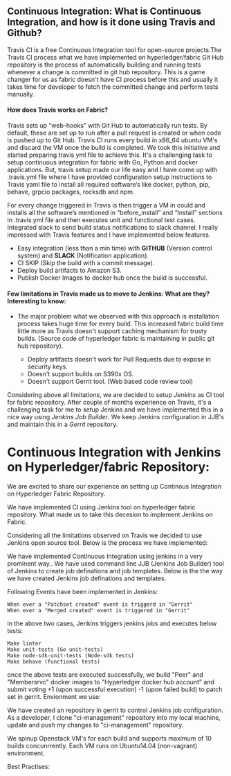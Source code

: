 ## Continuous Integration: What is Continuous Integration, and how is it done using Travis and Github?

Travis CI is a free Continuous Integration tool for open-source projects.The Travis CI process what we have implemented on hyperledger/fabric Git Hub repository is the process of automatically building and running tests whenever a change is committed in git hub repository. This is a game changer for us as fabric doesn't have CI process before this and usually it takes time for developer to fetch the committed change and perform tests manually. 

#### How does Travis works on Fabric?

Travis sets up “web-hooks” with Git Hub to automatically run tests. By default, these are set up to run after a pull request is created or when code is pushed up to Git Hub. Travis CI runs every build in x86_64 ubuntu VM's and discard the VM once the build is completed.  We took this initiative and started preparing travis yml file to achieve this. It's a challenging task to setup continuous integration for fabric with Go, Python and docker applications. But, travis setup made our life easy and I have come up with .travis.yml file where I have provided configuration setup instructions to Travis yaml file to install all required software’s like docker, python, pip, behave, grpcio packages, rocksdb and npm.

For every change triggered in Travis is then trigger a VM in could and installs all the software’s mentioned in “before_install” and “Install” sections in .travis.yml file and then executes unit and functional test cases. Integrated slack to send build status notifications to slack channel. I really impressed with Travis features and I have implemented below features. 
- Easy integration (less than a min time) with **GITHUB** (Version control system) and **SLACK** (Notification application).
- CI SKIP (Skip the build with a commit message).
- Deploy build artifacts to Amazon S3.
- Publish Docker Images to docker hub once the build is successful.

#### Few limitations in Travis made us to move to Jenkins: What are they? Interesting to know:

- The major problem what we observed with this approach is installation process takes huge time for every build. This increased fabric build time little more as Travis doesn't support caching mechanism for trusty builds. (Source code of hyperledger fabric is maintaining in public git hub repository).

   - Deploy artifacts doesn't work for Pull Requests due to expose in security keys.
   - Doesn't support builds on S390x OS.
   - Doesn't support Gerrit tool. (Web based code review tool)

Considering above all limitations, we are decided to setup *Jenkins* as CI tool for fabric repository. After  couple of months experience on Travis, it's a challenging task for me to setup Jenkins and we have implemented this in a nice way using *Jenkins Job Builder*. We keep Jenkins configuration in JJB's and maintain this in a *Gerrit* repository.

# Continuous Integration with Jenkins on Hyperledger/fabric Repository:

We are excited to share our experience on setting up Continous Integration on Hyperledger Fabric Repository.

We have implemented CI using Jenkins tool on hyperledger fabric repository. What made us to take this decesion to implement Jenkins on Fabric.

Considering all the limitations observed on Travis we decided to use Jenkins open source tool. Below is the process we have implemented:

We have implemented Continuous Integration using jenkins in a very prominent way.. We have used command line JJB (Jenkins Job Builder) tool of Jenkins to create job definations and job templates. Below is the the way we have created Jenkins job definations and templates.

Following Events have been implemented in Jenkins:

    When ever a "Patchset created" event is triggerd in "Gerrit"
    When ever a "Merged created" event is triggered in "Gerrit"

in the above two cases, Jenkins triggers jenkins jobs and executes below tests:

    Make linter
    Make unit-tests (Go unit-tests)
    Make node-sdk-unit-tests (Node-sdk tests)
    Make behave (functional tests)

once the above tests are executed successfully, we build "Peer" and "Membersrvc" docker images to "Hyperledger docker hub account" and submit voting +1 (upon successful execution) -1 (upon failed build) to patch set in gerrit.
Envionment we use:

We have created an repository in gerrit to control Jenkins job configuration. As a developer, I clone "ci-management" repository into my local machine, update and push my changes to "ci-management" repository.

We spinup Openstack VM's for each build and supports maximum of 10 builds concunrrently. Each VM runs on Ubuntu14.04 (non-vagrant) environment.

Best Practises:
